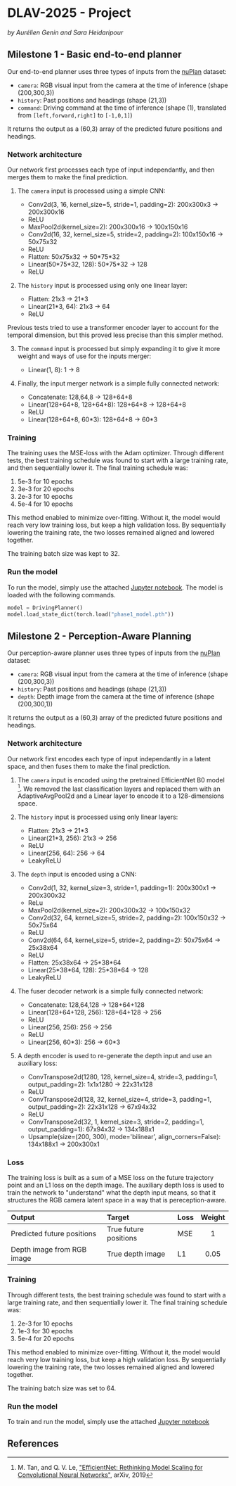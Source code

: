 # DLAV-2025 - Project

*by Aurélien Genin and Sara Heidaripour*

## Milestone 1 - Basic end-to-end planner

Our end-to-end planner uses three types of inputs from the [nuPlan](https://www.nuscenes.org/nuplan) dataset:
* ``camera``: RGB visual input from the camera at the time of inference (shape (200,300,3))
* ``history``: Past positions and headings (shape (21,3))
* ``command``: Driving command at the time of inference (shape (1), translated from ``[left,forward,right]`` to ``[-1,0,1]``)

It returns the output as a (60,3) array of the predicted future positions and headings.

### Network architecture

Our network first processes each type of input independantly, and then merges them to make the final prediction.

1. The ``camera`` input is processed using a simple CNN:
    * Conv2d(3, 16, kernel_size=5, stride=1, padding=2): 200x300x3 -> 200x300x16
    * ReLU
    * MaxPool2d(kernel_size=2): 200x300x16 -> 100x150x16
    * Conv2d(16, 32, kernel_size=5, stride=2, padding=2): 100x150x16 -> 50x75x32
    * ReLU
    * Flatten: 50x75x32 -> 50\*75\*32
    * Linear(50\*75\*32, 128): 50\*75\*32 -> 128
    * ReLU

2. The ``history`` input is processed using only one linear layer:
    * Flatten: 21x3 -> 21\*3
    * Linear(21\*3, 64): 21x3 -> 64
    * ReLU

Previous tests tried to use a transformer encoder layer to account for the temporal dimension, but this proved less precise than this simpler method.

3. The ``command`` input is processed but simply expanding it to give it more weight and ways of use for the inputs merger:
    * Linear(1, 8): 1 -> 8

4. Finally, the input merger network is a simple fully connected network:
    * Concatenate: 128,64,8 -> 128+64+8
    * Linear(128+64+8, 128+64+8): 128+64+8 -> 128+64+8
    * ReLU
    * Linear(128+64+8, 60\*3): 128+64+8 -> 60\*3

### Training

The training uses the MSE-loss with the Adam optimizer. Through different tests, the best training schedule was found to start with a large training rate, and then sequentially lower it. The final training schedule was: 
1. 5e-3 for 10 epochs
2. 3e-3 for 20 epochs
3. 2e-3 for 10 epochs
4. 5e-4 for 10 epochs

This method enabled to minimize over-fitting. Without it, the model would reach very low training loss, but keep a high validation loss. By sequentially lowering the training rate, the two losses remained aligned and lowered together.

The training batch size was kept to 32.

### Run the model

To run the model, simply use the attached [Jupyter notebook](DLAV_Phase1_Aurelien.ipynb). The model is loaded with the following commands.

```python
model = DrivingPlanner()
model.load_state_dict(torch.load("phase1_model.pth"))
```

## Milestone 2 - Perception-Aware Planning

Our perception-aware planner uses three types of inputs from the [nuPlan](https://www.nuscenes.org/nuplan) dataset:
* ``camera``: RGB visual input from the camera at the time of inference (shape (200,300,3))
* ``history``: Past positions and headings (shape (21,3))
* ``depth``: Depth image from the camera at the time of inference (shape (200,300,1))

It returns the output as a (60,3) array of the predicted future positions and headings.

### Network architecture

Our network first encodes each type of input independantly in a latent space, and then fuses them to make the final prediction.

1. The ``camera`` input is encoded using the pretrained EfficientNet B0 model [^eff_net]. We removed the last classification layers and replaced them with an AdaptiveAvgPool2d and a Linear layer to encode it to a 128-dimensions space.

2. The ``history`` input is processed using only linear layers:
    * Flatten: 21x3 -> 21\*3
    * Linear(21\*3, 256): 21x3 -> 256
    * ReLU
    * Linear(256, 64): 256 -> 64
    * LeakyReLU
  
3. The ``depth`` input is encoded using a CNN:
   * Conv2d(1, 32, kernel_size=3, stride=1, padding=1): 200x300x1 -> 200x300x32
   * ReLu
   * MaxPool2d(kernel_size=2): 200x300x32 -> 100x150x32
   * Conv2d(32, 64, kernel_size=5, stride=2, padding=2): 100x150x32 -> 50x75x64
   * ReLU
   * Conv2d(64, 64, kernel_size=5, stride=2, padding=2): 50x75x64 -> 25x38x64
   * ReLU
   * Flatten: 25x38x64 -> 25\*38\*64
   * Linear(25\*38\*64, 128): 25\*38\*64 -> 128
   * LeakyReLU
  
4. The fuser decoder network is a simple fully connected network:
    * Concatenate: 128,64,128 -> 128+64+128
    * Linear(128+64+128, 256): 128+64+128 -> 256
    * ReLU
    * Linear(256, 256): 256 -> 256
    * ReLU
    * Linear(256, 60\*3): 256 -> 60\*3
  
5. A depth encoder is used to re-generate the depth input and use an auxiliary loss:
    * ConvTranspose2d(1280, 128, kernel_size=4, stride=3, padding=1, output_padding=2): 1x1x1280 -> 22x31x128
    * ReLU
    * ConvTranspose2d(128, 32, kernel_size=4, stride=3, padding=1, output_padding=2): 22x31x128 -> 67x94x32
    * ReLU
    * ConvTranspose2d(32, 1, kernel_size=3, stride=2, padding=1, output_padding=1): 67x94x32 -> 134x188x1
    * Upsample(size=(200, 300), mode='bilinear', align_corners=False): 134x188x1 -> 200x300x1

### Loss

The training loss is built as a sum of a MSE loss on the future trajectory point and an L1 loss on the depth image. The auxiliary depth loss is used to train the network to "understand" what the depth input means, so that it structures the RGB camera latent space in a way that is pereception-aware.

| Output | Target | Loss | Weight |
| :----- | :----- | :--- | :----: |
| Predicted future positions | True future positions | MSE | 1 |
| Depth image from RGB image | True depth image | L1 | 0.05 |

### Training

Through different tests, the best training schedule was found to start with a large training rate, and then sequentially lower it. The final training schedule was: 
1. 2e-3 for 10 epochs
2. 1e-3 for 30 epochs
4. 5e-4 for 20 epochs

This method enabled to minimize over-fitting. Without it, the model would reach very low training loss, but keep a high validation loss. By sequentially lowering the training rate, the two losses remained aligned and lowered together.

The training batch size was set to 64.

### Run the model

To train and run the model, simply use the attached [Jupyter notebook](DLAV_Phase2_Aurelien-Sara.ipynb)

## References

[^eff_net]: M. Tan, and Q. V. Le, ["EfficientNet: Rethinking Model Scaling for Convolutional Neural Networks"](https://arxiv.org/abs/1905.11946), arXiv, 2019
